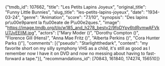 {"tmdb_id": 107662, "title": "Les Petits Lapins Joyeux", "original_title": "Funny Little Bunnies", "slug_title": "les-petits-lapins-joyeux", "date": "1934-03-24", "genre": "Animation", "score": "7.1/10", "synopsis": "Des lapins pr\u00e9parent la f\u00eate de P\u00e2ques.", "image": "https://image.tmdb.org/t/p/w185_and_h278_bestv2/9foDYpy6tdRvmwAFVkU7JvEElIM.jpg", "actors": ["Mary Moder ()", "Dorothy Compton ()", "Florence Gill (Hens)", "Anna Mae Fritz ()", "Alberta Perkins ()", "Cora Hunter Parks ()"], "comments": [{"pseudo": "Starlightthedark", "content": "my favorite short on my silly symphony VHS as a child, it's still as good as I remember now I have it on DVD and now no messing about having to fast-forward a tape."}], "recommandations_id": [70843, 161840, 174274, 156510]}
